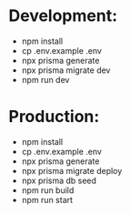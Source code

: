 # Development:
- npm install
- cp .env.example .env
- npx prisma generate
- npx prisma migrate dev
- npm run dev

# Production:
- npm install
- cp .env.example .env
- npx prisma generate
- npx prisma migrate deploy
- npx prisma db seed
- npm run build
- npm run start
